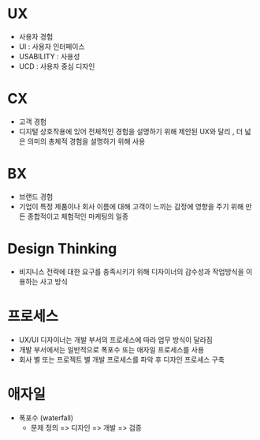 # UX
* 사용자 경험
* UI : 사용자 인터페이스 
* USABILITY : 사용성
* UCD : 사용자 중심 디자인

# CX 
* 고객 경험
* 디지털 상호작용에 있어 전체적인 경험을 설명하기 위해 제안된 UX와 달리 , 더 넓은 의미의 총체적 경험을 설명하기 위해 사용

# BX
* 브랜드 경험
* 기업이 특정 제품이나 회사 이름에 대해 고객이 느끼는 감정에 영향을 주기 위해 만든 종합적이고 체험적인 마케팅의 일종


# Design Thinking
* 비지니스 전략에 대한 요구를 충족시키기 위해 디자이너의 감수성과 작업방식을 이용하는 사고 방식

# 프로세스
* UX/UI 디자이너는 개발 부서의 프로세스에 따라 업무 방식이 달라짐
* 개발 부서에서는 일반적으로 폭포수 또는 애자일 프로세스를 사용
* 회사 별 또는 프로젝트 별 개발 프로세스를 파악 후 디자인 프로세스 구축


# 애자일

* 폭포수 (waterfall)
    * 문제 정의 => 디자인 => 개발 => 검증

